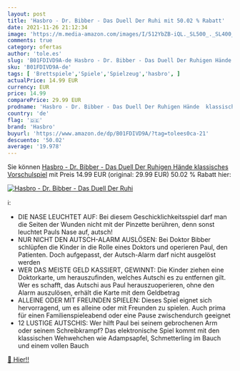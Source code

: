 ```yaml
---
layout: post
title: 'Hasbro - Dr. Bibber - Das Duell Der Ruhi mit 50.02 % Rabatt'
date: 2021-11-26 21:12:34
image: 'https://m.media-amazon.com/images/I/512YbZB-iQL._SL500_._SL400_.jpg'
comments: true
category: ofertas
author: 'tole.es'
slug: 'B01FDIVD9A-de Hasbro - Dr. Bibber - Das Duell Der Ruhigen Hände...'
sku: 'B01FDIVD9A-de'
tags: [ 'Brettspiele','Spiele','Spielzeug','hasbro', ]
actualPrice: 14.99 EUR
currency: EUR
price: 14.99
comparePrice: 29.99 EUR
prodname: 'Hasbro - Dr. Bibber - Das Duell Der Ruhigen Hände  klassisches Vorschulspiel'
country: 'de'
flag: '🇩🇪'
brand: 'Hasbro'
buyurl: 'https://www.amazon.de/dp/B01FDIVD9A/?tag=tolees0ca-21'
descuento: '50.02'
average: '19.978'
---
```


Sie können [Hasbro - Dr. Bibber - Das Duell Der Ruhigen Hände  klassisches Vorschulspiel](https://www.amazon.de/dp/B01FDIVD9A/?tag=tolees0ca-21) mit Preis 14.99 EUR (original: 29.99 EUR) 50.02 % Rabatt hier:

[![Hasbro - Dr. Bibber - Das Duell Der Ruhi](https://m.media-amazon.com/images/I/512YbZB-iQL._SL500_._SL400_.jpg)](https://www.amazon.de/dp/B01FDIVD9A/?tag=tolees0ca-21)

ℹ️:

- DIE NASE LEUCHTET AUF: Bei diesem Geschicklichkeitsspiel darf man die Seiten der Wunden nicht mit der Pinzette berühren, denn sonst leuchtet Pauls Nase auf, autsch!
- NUR NICHT DEN AUTSCH-ALARM AUSLÖSEN: Bei Doktor Bibber schlüpfen die Kinder in die Rolle eines Doktors und operieren Paul, den Patienten. Doch aufgepasst, der Autsch-Alarm darf nicht ausgelöst werden
- WER DAS MEISTE GELD KASSIERT, GEWINNT: Die Kinder ziehen eine Doktorkarte, um herauszufinden, welches Autschi es zu entfernen gilt. Wer es schafft, das Autschi aus Paul herauszuoperieren, ohne den Alarm auszulösen, erhält die Karte mit dem Geldbetrag
- ALLEINE ODER MIT FREUNDEN SPIELEN: Dieses Spiel eignet sich hervorragend, um es alleine oder mit Freunden zu spielen. Auch prima für einen Familienspieleabend oder eine Pause zwischendurch geeignet
- 12 LUSTIGE AUTSCHIS: Wer hilft Paul bei seinem gebrochenen Arm oder seinem Schreibkrampf? Das elektronische Spiel kommt mit den klassischen Wehwehchen wie Adampsapfel, Schmetterling im Bauch und einem vollen Bauch

[🛒 Hier!!](https://www.amazon.de/dp/B01FDIVD9A/?tag=tolees0ca-21)
